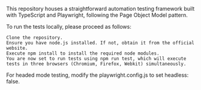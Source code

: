 This repository houses a straightforward automation testing framework built with TypeScript and Playwright, following the Page Object Model pattern.

To run the tests locally, please proceed as follows:

    Clone the repository.
    Ensure you have node.js installed. If not, obtain it from the official website.
    Execute npm install to install the required node modules.
    You are now set to run tests using npm run test, which will execute tests in three browsers (Chromium, Firefox, Webkit) simultaneously.

For headed mode testing, modify the playwright.config.js to set headless: false.
